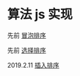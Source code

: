 # 算法 js 实现

先前 [冒泡排序](./bubble/bubble.md)

先前 [选择排序](./selection/selection.md)

2019.2.11 [插入排序](./insertion/insertion.md)
